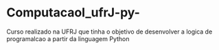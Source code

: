 # ComputacaoI_ufrJ-py-
Curso realizado na UFRJ que tinha o objetivo de desenvolver a logica de programalcao a partir da linguagem Python
